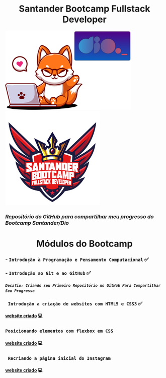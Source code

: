 


<h1 align="center"> Santander Bootcamp Fullstack Developer </h1>

<img src="di.png" width="400"> <img src="sant.png" width="300">

### _Repositório do GitHub para compartilhar meu progresso do Bootcamp Santander/Dio_

<h1 align="center"> Módulos do Bootcamp </h1>

### - ` Introdução à Programação e Pensamento Computacional ` ✅
### - `Introdução ao Git e ao GitHub` ✅
#### _`Desafio: Criando seu Primeiro Repositório no GitHub Para Compartilhar Seu Progresso`_
### ` Introdução a criação de websites com HTML5 e CSS3` ✅
#### [website criado](https://amandasoeiro.github.io/lembrancadoinicio/) 💻
### `Posicionando elementos com flexbox em CSS`
#### [website criado](https://portfolioflexbox.netlify.app/) 💻
### ` Recriando a página inicial do Instagram`
#### [website criado](https://amandasoeiro.github.io/interface-instagram/) 💻




